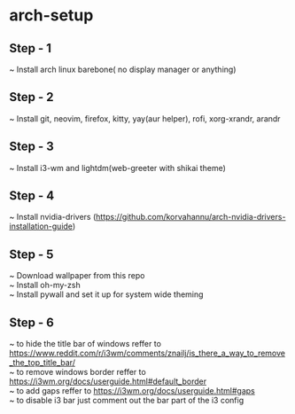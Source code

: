 # arch-setup
## Step - 1 <br/>
  ~ Install arch linux barebone( no display manager or anything)<br/>
## Step - 2<br/>
  ~ Install git, neovim, firefox, kitty, yay(aur helper), rofi, xorg-xrandr, arandr<br />
## Step - 3<br/>
  ~ Install i3-wm and lightdm(web-greeter with shikai theme)<br/>
## Step - 4
  ~ Install nvidia-drivers (https://github.com/korvahannu/arch-nvidia-drivers-installation-guide)
## Step - 5
  ~ Download wallpaper from this repo<br/>
  ~ Install oh-my-zsh<br/>
  ~ Install pywall and set it up for system wide theming
## Step - 6
  ~ to hide the title bar of windows reffer to https://www.reddit.com/r/i3wm/comments/znailj/is_there_a_way_to_remove_the_top_title_bar/<br/>
  ~ to remove windows border reffer to https://i3wm.org/docs/userguide.html#default_border<br/>
  ~ to add gaps reffer to https://i3wm.org/docs/userguide.html#gaps <br/>
  ~ to disable i3 bar just comment out the bar part of the i3 config
